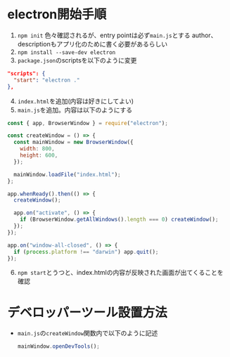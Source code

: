 # electron開始手順
1. `npm init`
  色々確認されるが、entry pointは必ず`main.js`とする
  author、descriptionもアプリ化のために書く必要があるらしい
2. `npm install --save-dev electron`  
3. `package.json`のscriptsを以下のように変更
  ```json
  "scripts": {
    "start": "electron ."
  },
  ```
4. `index.html`を追加(内容は好きにしてよい)
5. `main.js`を追加。内容は以下のようにする
  ```js
  const { app, BrowserWindow } = require("electron");

  const createWindow = () => {
    const mainWindow = new BrowserWindow({
      width: 800,
      height: 600,
    });

    mainWindow.loadFile("index.html");
  };

  app.whenReady().then(() => {
    createWindow();

    app.on("activate", () => {
      if (BrowserWindow.getAllWindows().length === 0) createWindow();
    });
  });

  app.on("window-all-closed", () => {
    if (process.platform !== "darwin") app.quit();
  });
  ```
6. `npm start`とうつと、index.htmlの内容が反映された画面が出てくることを確認

# デベロッパーツール設置方法
- `main.js`の`createWindow`関数内で以下のように記述
  ```js
  mainWindow.openDevTools();
  ```
